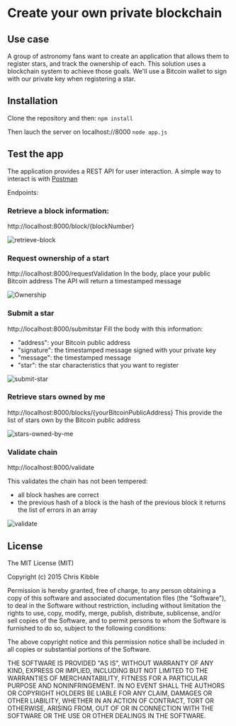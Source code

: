 # Create your own private blockchain

## Use case

A group of astronomy fans want to create an application that allows them to register stars, and track the ownership of each. This solution uses a blockchain system to achieve those goals.
We'll use a Bitcoin wallet to sign with our private key when registering a star.

## Installation

Clone the repository and then:
`npm install`

Then lauch the server on localhost://8000
`node app.js`



## Test the app

The application provides a REST API for user interaction.
A simple way to interact is with <a href="https://www.postman.com/">Postman</a>

Endpoints: 

### Retrieve a block information:
http://localhost:8000/block/{blockNumber}

<img src="./images/RetrieveBlock.png" alt="retrieve-block">

### Request ownership of a start
http://localhost:8000/requestValidation
In the body, place your public Bitcoin address
The API will return a timestamped message

<img src="./images/Ownership.png" alt="Ownership">

### Submit a star
http://localhost:8000/submitstar
Fill the body with this information:
- "address": your Bitcoin public address
- "signature": the timestamped message signed with your private key
- "message": the timestamped message
- "star": the star characteristics that you want to register

<img src="./images/SubmitStar.png" alt="submit-star">

### Retrieve stars owned by me
http://localhost:8000/blocks/{yourBitcoinPublicAddress}
This provide the list of stars own by the Bitcoin public address

<img src="./images/StarsOwnedByMe.png" alt="stars-owned-by-me">

### Validate chain
http://localhost:8000/validate

This validates the chain has not been tempered:
- all block hashes are correct
- the previous hash of a block is the hash of the previous block
it returns the list of errors in an array

<img src="./images/Validate.png" alt="validate">

## License

The MIT License (MIT)

Copyright (c) 2015 Chris Kibble

Permission is hereby granted, free of charge, to any person obtaining a copy of this software and associated documentation files (the "Software"), to deal in the Software without restriction, including without limitation the rights to use, copy, modify, merge, publish, distribute, sublicense, and/or sell copies of the Software, and to permit persons to whom the Software is furnished to do so, subject to the following conditions:

The above copyright notice and this permission notice shall be included in all copies or substantial portions of the Software.

THE SOFTWARE IS PROVIDED "AS IS", WITHOUT WARRANTY OF ANY KIND, EXPRESS OR IMPLIED, INCLUDING BUT NOT LIMITED TO THE WARRANTIES OF MERCHANTABILITY, FITNESS FOR A PARTICULAR PURPOSE AND NONINFRINGEMENT. IN NO EVENT SHALL THE AUTHORS OR COPYRIGHT HOLDERS BE LIABLE FOR ANY CLAIM, DAMAGES OR OTHER LIABILITY, WHETHER IN AN ACTION OF CONTRACT, TORT OR OTHERWISE, ARISING FROM, OUT OF OR IN CONNECTION WITH THE SOFTWARE OR THE USE OR OTHER DEALINGS IN THE SOFTWARE.






 



